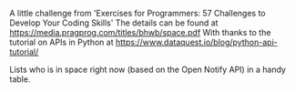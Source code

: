 A little challenge from 'Exercises for Programmers: 57 Challenges to Develop Your Coding Skills'
The details can be found at https://media.pragprog.com/titles/bhwb/space.pdf
With thanks to the tutorial on APIs in Python at https://www.dataquest.io/blog/python-api-tutorial/

Lists who is in space right now (based on the Open Notify API) in a handy table.
